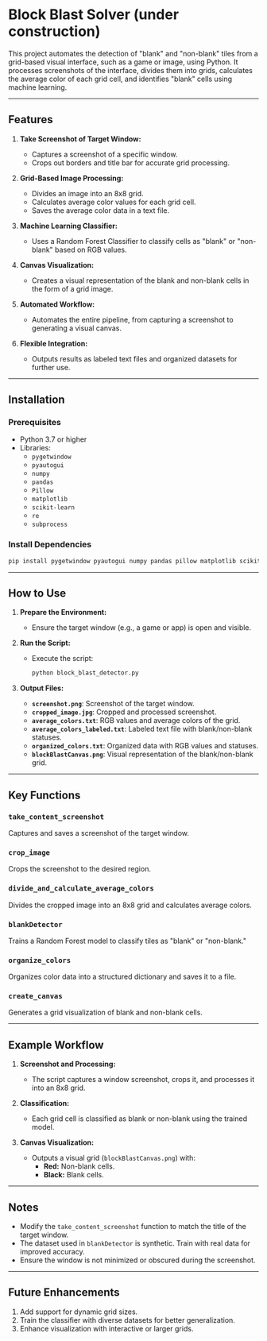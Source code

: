 # Block Blast Solver (under construction)

This project automates the detection of "blank" and "non-blank" tiles from a grid-based visual interface, such as a game or image, using Python. It processes screenshots of the interface, divides them into grids, calculates the average color of each grid cell, and identifies "blank" cells using machine learning.

---

## Features

1. **Take Screenshot of Target Window:**
   - Captures a screenshot of a specific window.
   - Crops out borders and title bar for accurate grid processing.

2. **Grid-Based Image Processing:**
   - Divides an image into an 8x8 grid.
   - Calculates average color values for each grid cell.
   - Saves the average color data in a text file.

3. **Machine Learning Classifier:**
   - Uses a Random Forest Classifier to classify cells as "blank" or "non-blank" based on RGB values.

4. **Canvas Visualization:**
   - Creates a visual representation of the blank and non-blank cells in the form of a grid image.

5. **Automated Workflow:**
   - Automates the entire pipeline, from capturing a screenshot to generating a visual canvas.

6. **Flexible Integration:**
   - Outputs results as labeled text files and organized datasets for further use.

---

## Installation

### Prerequisites
- Python 3.7 or higher
- Libraries:
  - `pygetwindow`
  - `pyautogui`
  - `numpy`
  - `pandas`
  - `Pillow`
  - `matplotlib`
  - `scikit-learn`
  - `re`
  - `subprocess`

### Install Dependencies
```bash
pip install pygetwindow pyautogui numpy pandas pillow matplotlib scikit-learn
```

---

## How to Use

1. **Prepare the Environment:**
   - Ensure the target window (e.g., a game or app) is open and visible.

2. **Run the Script:**
   - Execute the script:
     ```bash
     python block_blast_detector.py
     ```

3. **Output Files:**
   - **`screenshot.png`**: Screenshot of the target window.
   - **`cropped_image.jpg`**: Cropped and processed screenshot.
   - **`average_colors.txt`**: RGB values and average colors of the grid.
   - **`average_colors_labeled.txt`**: Labeled text file with blank/non-blank statuses.
   - **`organized_colors.txt`**: Organized data with RGB values and statuses.
   - **`blockBlastCanvas.png`**: Visual representation of the blank/non-blank grid.

---

## Key Functions

### `take_content_screenshot`
Captures and saves a screenshot of the target window.

### `crop_image`
Crops the screenshot to the desired region.

### `divide_and_calculate_average_colors`
Divides the cropped image into an 8x8 grid and calculates average colors.

### `blankDetector`
Trains a Random Forest model to classify tiles as "blank" or "non-blank."

### `organize_colors`
Organizes color data into a structured dictionary and saves it to a file.

### `create_canvas`
Generates a grid visualization of blank and non-blank cells.

---

## Example Workflow

1. **Screenshot and Processing:**
   - The script captures a window screenshot, crops it, and processes it into an 8x8 grid.

2. **Classification:**
   - Each grid cell is classified as blank or non-blank using the trained model.

3. **Canvas Visualization:**
   - Outputs a visual grid (`blockBlastCanvas.png`) with:
     - **Red:** Non-blank cells.
     - **Black:** Blank cells.

---

## Notes

- Modify the `take_content_screenshot` function to match the title of the target window.
- The dataset used in `blankDetector` is synthetic. Train with real data for improved accuracy.
- Ensure the window is not minimized or obscured during the screenshot.

---

## Future Enhancements

1. Add support for dynamic grid sizes.
2. Train the classifier with diverse datasets for better generalization.
3. Enhance visualization with interactive or larger grids.
